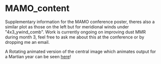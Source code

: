 # MAMO_content
Supplementary information for the MAMO conference poster, theres also a similar plot as those on the left but for meridional winds under "4x3_ywind_comb".
Work is currently ongoing on improving dust MMR during month 3, feel free to ask me about this at the conference or by dropping me an email.

A Rotating animated version of the central image which animates output for a Martian year can be seen [here](https://github.com/dannymcculloch/3d_Mars_gif)!

